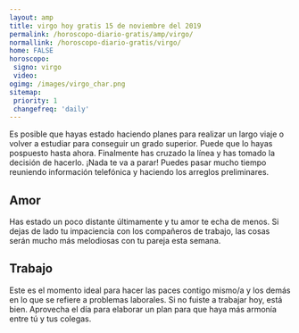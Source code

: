 ```yaml
---
layout: amp
title: virgo hoy gratis 15 de noviembre del 2019 
permalink: /horoscopo-diario-gratis/amp/virgo/
normallink: /horoscopo-diario-gratis/virgo/
home: FALSE
horoscopo:
 signo: virgo
 video:  
ogimg: /images/virgo_char.png
sitemap:
 priority: 1
 changefreq: 'daily'
---
```



Es posible que hayas estado haciendo planes para realizar un largo viaje o volver a estudiar para conseguir un grado superior. Puede que lo hayas pospuesto hasta ahora. Finalmente has cruzado la línea y has tomado la decisión de hacerlo. ¡Nada te va a parar! Puedes pasar mucho tiempo reuniendo información telefónica y haciendo los arreglos preliminares.

## Amor

Has estado un poco distante últimamente y tu amor te echa de menos. Si dejas de lado tu impaciencia con los compañeros de trabajo, las cosas serán mucho más melodiosas con tu pareja esta semana.

## Trabajo

Este es el momento ideal para hacer las paces contigo mismo/a y los demás en lo que se refiere a problemas laborales. Si no fuiste a trabajar hoy, está bien. Aprovecha el día para elaborar un plan para que haya más armonía entre tú y tus colegas.